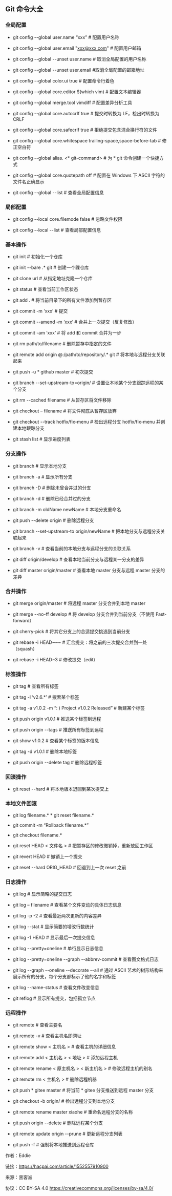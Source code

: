 ## Git 命令大全

### 全局配置

- git config --global user.name “xxx” # 配置用户名称

- git config --global user.email "xxx@xxx.com" # 配置用户邮箱

- git config --global --unset user.name # 取消全局配置的用户名称

- git config --global --unset user.email #取消全局配置的邮箱地址

- git config --global color.ui true # 配置命令行着色

- git config --global core.editor $(which vim) # 配置文本编辑器

- git config --global merge.tool vimdiff # 配置差异分析工具

- git config --global core.autocrlf true # 提交时转换为 LF，检出时转换为 CRLF

- git config --global core.safecrlf true # 拒绝提交包含混合换行符的文件

- git config --global core.whitespace trailing-space,space-before-tab # 修正空白符

- git config --global alias. <* git-command> # 为 * git 命令创建一个快捷方式

- git config --global core.quotepath off # 配置在 Windows 下 ASCII 字符的文件名正确显示

- git config --global --list # 查看全局配置信息

### 局部配置

- git config --local core.filemode false # 忽略文件权限

- git config --local --list # 查看局部配置信息


### 基本操作

- git init # 初始化一个仓库

- git init --bare .* git # 创建一个祼仓库

- git clone url # 从指定地址克隆一个仓库

- git status # 查看当前工作区状态

- git add . # 将当前目录下的所有文件添加到暂存区

- git commit -m ‘xxx’ # 提交

- git commit --amend -m ‘xxx’ # 合并上一次提交（反复修改）

- git commit -am ‘xxx’ # 将 add 和 commit 合并为一步

- git rm path/to/filename # 删除暂存中指定的文件

- git remote add origin @:/path/to/repository/.* git # 将本地与远程分支关联起来

- git push -u * github master # 初次提交

- git branch --set-upstream-to=origin/ # 设置让本地某个分支跟踪远程的某个分支

- git rm --cached filename # 从暂存区将文件移除

- git checkout – filename # 将文件彻底从暂存区放弃

- git checkout --track hotfix/fix-menu # 检出远程分支 hotfix/fix-menu 并创建本地跟踪分支

- git stash list # 显示进度列表

### 分支操作

- git branch # 显示本地分支

- git branch -a # 显示所有分支

- git branch -D # 删除未曾合并过的分支

- git branch -d # 删除已经合并过的分支

- git branch -m oldName newName # 本地分支重命名

- git push --delete origin # 删除远程分支

- git branch --set-upstream-to origin/newName # 把本地分支与远程分支关联起来

- git branch -v # 查看当前的本地分支与远程分支的关联关系

- git diff origin/develop # 查看本地当前分支与远程某一分支的差异

- git diff master origin/master # 查看本地 master 分支与远程 master 分支的差异

### 合并操作

- git merge origin/master # 将远程 master 分支合并到本地 master

- git merge --no-ff develop # 将 develop 分支合并到当前分支（不使用 Fast-forward）

- git cherry-pick # 将其它分支上的合适提交挑选到当前分支

- git rebase -i HEAD~~~ # 汇合提交：将之前的三次提交合并到一处（squash）

- git rebase -i HEAD~3 # 修改提交（edit）

### 标签操作

- git tag # 查看所有标签

- git tag -l ‘v2.6.*’ # 搜索某个标签

- git tag -a v1.0.2 -m “: ) Project v1.0.2 Released” # 新建某个标签

- git push origin v1.0.1 # 推送某个标签到远程

- git push origin --tags # 推送所有标签到远程

- git show v1.0.2 # 查看某个标签的版本信息

- git tag -d v1.0.1 # 删除本地标签

- git push origin --delete tag # 删除远程标签

### 回滚操作

- git reset --hard # 将本地版本退回到某次提交上

### 本地文件回滚

- git log filename.* * git reset filename.*

- git commit -m “Rollback filename.*”

- git checkout filename.*

- git reset HEAD < 文件名 > # 把暂存区的修改撤销掉，重新放回工作区

- git revert HEAD # 撤销上一个提交

- git reset --hard ORIG_HEAD # 回退到上一次 reset 之前

### 日志操作

- git log # 显示简略的提交日志

- git log – filename # 查看某个文件变动的具体日志信息

- git log -p -2 # 查看最近两次更新的内容差异

- git log --stat # 显示简要的增改行数统计

- git log -1 HEAD # 显示最后一次提交信息

- git log --pretty=oneline # 单行显示日志信息

- git log --pretty=oneline --graph --abbrev-commit # 查看图文格式日志

- git log --graph --oneline --decorate --all # 通过 ASCII 艺术的树形结构来展示所有的分支，每个分支都标示了他的名字和标签

- git log --name-status # 查看文件改变信息

- git reflog # 显示所有提交，包括孤立节点

### 远程操作

- git remote # 查看主要名

- git remote -v # 查看主机名即网址

- git remote show < 主机名 > # 查看主机的详细信息

- git remote add < 主机名 > < 地址 > # 添加远程主机

- git remote rename < 原主机名 > < 新主机名 > # 修改远程主机的别名

- git remote rm < 主机名 > # 删除远程机器

- git push * gitee master # 将当前 * gitee 分支推送到远程 master 分支

- git checkout -b origin/ # 检出远程分支到本地分支

- git remote rename master xiaohe # 重命名远程分支的名称

- git push origin --delete # 删除远程某个分支

- git remote update origin --prune # 更新远程分支列表

- git push -f # 强制将本地推送到远程仓库

作者：Eddie

链接：https://hacpai.com/article/1552557910900

来源：黑客派

协议：CC BY-SA 4.0 https://creativecommons.org/licenses/by-sa/4.0/